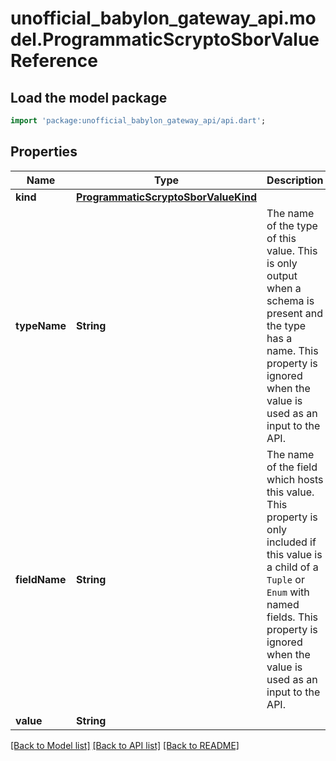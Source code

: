 # unofficial_babylon_gateway_api.model.ProgrammaticScryptoSborValueReference

## Load the model package
```dart
import 'package:unofficial_babylon_gateway_api/api.dart';
```

## Properties
Name | Type | Description | Notes
------------ | ------------- | ------------- | -------------
**kind** | [**ProgrammaticScryptoSborValueKind**](ProgrammaticScryptoSborValueKind.md) |  | 
**typeName** | **String** | The name of the type of this value. This is only output when a schema is present and the type has a name. This property is ignored when the value is used as an input to the API.  | [optional] 
**fieldName** | **String** | The name of the field which hosts this value. This property is only included if this value is a child of a `Tuple` or `Enum` with named fields. This property is ignored when the value is used as an input to the API.  | [optional] 
**value** | **String** |  | 

[[Back to Model list]](../README.md#documentation-for-models) [[Back to API list]](../README.md#documentation-for-api-endpoints) [[Back to README]](../README.md)


